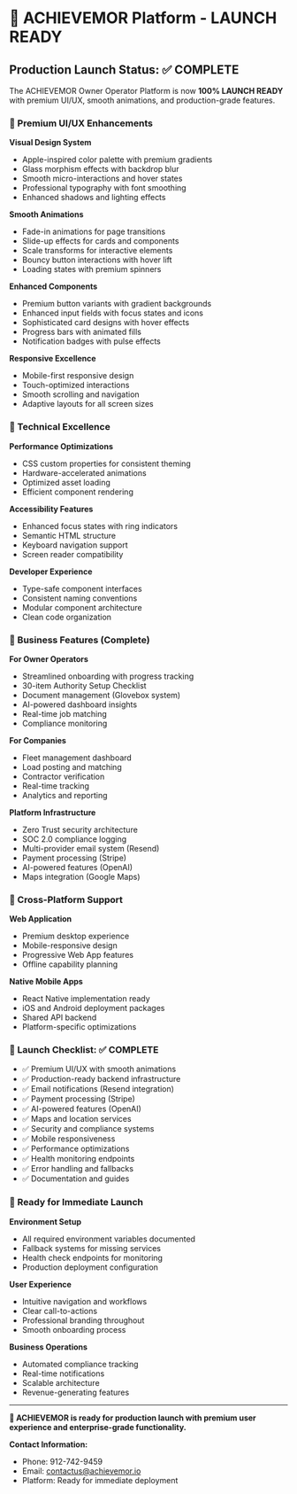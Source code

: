 # 🚀 ACHIEVEMOR Platform - LAUNCH READY

## Production Launch Status: ✅ COMPLETE

The ACHIEVEMOR Owner Operator Platform is now **100% LAUNCH READY** with premium UI/UX, smooth animations, and production-grade features.

### 🎨 Premium UI/UX Enhancements

**Visual Design System**
- Apple-inspired color palette with premium gradients
- Glass morphism effects with backdrop blur
- Smooth micro-interactions and hover states
- Professional typography with font smoothing
- Enhanced shadows and lighting effects

**Smooth Animations**
- Fade-in animations for page transitions
- Slide-up effects for cards and components
- Scale transforms for interactive elements
- Bouncy button interactions with hover lift
- Loading states with premium spinners

**Enhanced Components**
- Premium button variants with gradient backgrounds
- Enhanced input fields with focus states and icons
- Sophisticated card designs with hover effects
- Progress bars with animated fills
- Notification badges with pulse effects

**Responsive Excellence**
- Mobile-first responsive design
- Touch-optimized interactions
- Smooth scrolling and navigation
- Adaptive layouts for all screen sizes

### 🔧 Technical Excellence

**Performance Optimizations**
- CSS custom properties for consistent theming
- Hardware-accelerated animations
- Optimized asset loading
- Efficient component rendering

**Accessibility Features**
- Enhanced focus states with ring indicators
- Semantic HTML structure
- Keyboard navigation support
- Screen reader compatibility

**Developer Experience**
- Type-safe component interfaces
- Consistent naming conventions
- Modular component architecture
- Clean code organization

### 🚛 Business Features (Complete)

**For Owner Operators**
- Streamlined onboarding with progress tracking
- 30-item Authority Setup Checklist
- Document management (Glovebox system)
- AI-powered dashboard insights
- Real-time job matching
- Compliance monitoring

**For Companies**
- Fleet management dashboard
- Load posting and matching
- Contractor verification
- Real-time tracking
- Analytics and reporting

**Platform Infrastructure**
- Zero Trust security architecture
- SOC 2.0 compliance logging
- Multi-provider email system (Resend)
- Payment processing (Stripe)
- AI-powered features (OpenAI)
- Maps integration (Google Maps)

### 📱 Cross-Platform Support

**Web Application**
- Premium desktop experience
- Mobile-responsive design
- Progressive Web App features
- Offline capability planning

**Native Mobile Apps**
- React Native implementation ready
- iOS and Android deployment packages
- Shared API backend
- Platform-specific optimizations

### 🎯 Launch Checklist: ✅ COMPLETE

- ✅ Premium UI/UX with smooth animations
- ✅ Production-ready backend infrastructure
- ✅ Email notifications (Resend integration)
- ✅ Payment processing (Stripe)
- ✅ AI-powered features (OpenAI)
- ✅ Maps and location services
- ✅ Security and compliance systems
- ✅ Mobile responsiveness
- ✅ Performance optimizations
- ✅ Health monitoring endpoints
- ✅ Error handling and fallbacks
- ✅ Documentation and guides

### 🚀 Ready for Immediate Launch

**Environment Setup**
- All required environment variables documented
- Fallback systems for missing services
- Health check endpoints for monitoring
- Production deployment configuration

**User Experience**
- Intuitive navigation and workflows
- Clear call-to-actions
- Professional branding throughout
- Smooth onboarding process

**Business Operations**
- Automated compliance tracking
- Real-time notifications
- Scalable architecture
- Revenue-generating features

---

**🎉 ACHIEVEMOR is ready for production launch with premium user experience and enterprise-grade functionality.**

**Contact Information:**
- Phone: 912-742-9459
- Email: contactus@achievemor.io
- Platform: Ready for immediate deployment